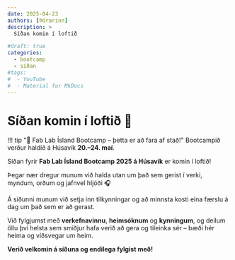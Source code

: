 ```yaml
---
date: 2025-04-23
authors: [Þórarinn]
description: >
  Síðan komin í loftið

#draft: true
categories:
  - bootcamp
  - síðan
#tags:
#  - YouTube
#  - Material for MkDocs
---
```


# Síðan komin í loftið 🚀

!!! tip "🎉 Fab Lab Ísland Bootcamp – þetta er að fara af stað!"
    Bootcampið verður haldið á Húsavík **20.–24. maí**.

Síðan fyrir **Fab Lab Ísland Bootcamp 2025 á Húsavík** er komin í loftið!

Þegar nær dregur munum við halda utan um það sem gerist í verki, myndum, orðum og jafnvel hljóði 🎧

Á síðunni munum við setja inn tilkynningar og að minnsta kosti eina færslu á dag um það sem er að gerast.

Við fylgjumst með **verkefnavinnu**, **heimsóknum** og **kynningum**, og deilum öllu því helsta sem smiðjur hafa verið að gera og tileinka sér – bæði hér heima og víðsvegar um heim.

**Verið velkomin á síðuna og endilega fylgist með!**

